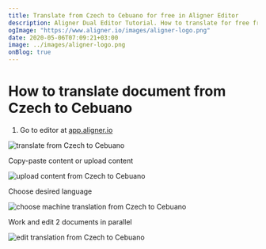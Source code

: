 ```yaml
---
title: Translate from Czech to Cebuano for free in Aligner Editor
description: Aligner Dual Editor Tutorial. How to translate for free from Czech to Cebuano. Aligner is multilingual document management platform. 
ogImage: "https://www.aligner.io/images/aligner-logo.png"
date: 2020-05-06T07:09:21+03:00
image: ../images/aligner-logo.png
onBlog: true
---
```


# How to translate document from Czech to Cebuano

1. Go to editor at [app.aligner.io](https://app.aligner.io "Aligner App web page")

![translate from Czech to Cebuano](../aligner-blank-editor.png "translate from Czech to Cebuano")

Copy-paste content or upload content

![upload content from Czech to Cebuano](../aligner-uploaded-document.png "upload content from Czech to Cebuano")

Choose desired language

![choose machine translation from Czech to Cebuano](../aligner-language-dropdown.png "choose machine translation from Czech to Cebuano")

Work and edit 2 documents in parallel

![edit translation from Czech to Cebuano](../aligner-double-sitded-editor.png "edit translation from Czech to Cebuano")

